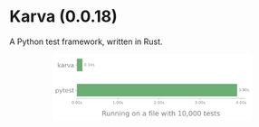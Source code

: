# Karva (0.0.18)

A Python test framework, written in Rust.

<div align="center">
  <img src="assets/benchmark_results.svg" alt="Benchmark results" width="70%">
</div>
